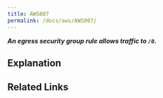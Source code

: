 ```yaml
---
title: AWS007
permalink: /docs/aws/AWS007/
---
```


***An egress security group rule allows traffic to `/0`.***

## Explanation






## Related Links


